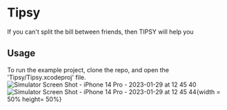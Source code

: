 # Tipsy

If you can't split the bill between friends, then TIPSY will help you


## Usage

To run the example project, clone the repo, and open the 'Tipsy/Tipsy.xcodeproj' file.
![Simulator Screen Shot - iPhone 14 Pro - 2023-01-29 at 12 45 40](https://user-images.githubusercontent.com/121435424/215310313-9045134f-55a9-4588-bf4f-e1161d2a87e1.png)
![Simulator Screen Shot - iPhone 14 Pro - 2023-01-29 at 12 45 44](https://user-images.githubusercontent.com/121435424/215310315-c1c63d4b-45f1-4866-95fa-f8d7e9b36d67.png){width = 50% height= 50%}
